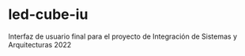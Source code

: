 # led-cube-iu
Interfaz de usuario final para el proyecto de Integración de Sistemas y Arquitecturas 2022
